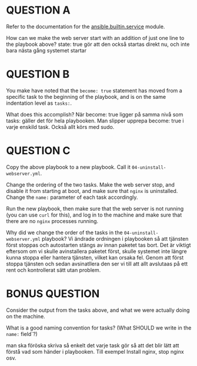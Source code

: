 # QUESTION A

Refer to the documentation for the [ansible.builtin.service](https://docs.ansible.com/ansible/latest/collections/ansible/builtin/service_module.html)
module.

How can we make the web server start with an addition of just one line to the playbook above?
state: true   gör att den också startas direkt nu, och inte bara nästa gång systemet startar 

# QUESTION B

You make have noted that the `become: true` statement has moved from a specific task to the beginning
of the playbook, and is on the same indentation level as `tasks:`.

What does this accomplish?
När become: true ligger på samma nivå som tasks: gäller det för hela playbooken. Man slipper upprepa become: true i varje enskild task. Också allt körs med sudo.

# QUESTION C

Copy the above playbook to a new playbook. Call it `04-uninstall-webserver.yml`.

Change the ordering of the two tasks. Make the web server stop, and disable it from starting at boot, and
make sure that `nginx` is uninstalled. Change the `name:` parameter of each task accordingly.

Run the new playbook, then make sure that the web server is not running (you can use `curl` for this), and
log in to the machine and make sure that there are no `nginx` processes running.

Why did we change the order of the tasks in the `04-uninstall-webserver.yml` playbook?
Vi ändrade ordningen i playbooken så att tjänsten först stoppas och autostarten stängs av innan paketet tas bort. Det är viktigt eftersom om vi skulle avinstallera paketet först, skulle systemet inte längre kunna stoppa eller hantera tjänsten, vilket kan orsaka fel. Genom att först stoppa tjänsten och sedan avsinatllera den ser vi till att allt avslutaas på ett rent och kontrollerat sätt utan problem.


# BONUS QUESTION

Consider the output from the tasks above, and what we were actually doing on the machine.

What is a good naming convention for tasks? (What SHOULD we write in the `name:` field`?)

man ska föröska skriva så enkelt det varje task gör så att det blir lätt att förstå vad som händer i playbooken. Till exempel Install nginx, stop nginx osv. 
